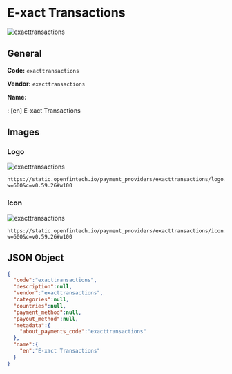 
# E-xact Transactions 
![exacttransactions](https://static.openfintech.io/payment_providers/exacttransactions/logo.svg?w=600&c=v0.59.26#w100)  

## General 
 
**Code:** `exacttransactions`  
 
**Vendor:** `exacttransactions`  
 
**Name:**  
 
:	[en] E-xact Transactions  

## Images 

### Logo 
 
![exacttransactions](https://static.openfintech.io/payment_providers/exacttransactions/logo.svg?w=600&c=v0.59.26#w100)  

```
https://static.openfintech.io/payment_providers/exacttransactions/logo.svg?w=600&c=v0.59.26#w100
```  

### Icon 
 
![exacttransactions](https://static.openfintech.io/payment_providers/exacttransactions/icon.svg?w=600&c=v0.59.26#w100)  

```
https://static.openfintech.io/payment_providers/exacttransactions/icon.svg?w=600&c=v0.59.26#w100
```  

## JSON Object 

```json
{
  "code":"exacttransactions",
  "description":null,
  "vendor":"exacttransactions",
  "categories":null,
  "countries":null,
  "payment_method":null,
  "payout_method":null,
  "metadata":{
    "about_payments_code":"exacttransactions"
  },
  "name":{
    "en":"E-xact Transactions"
  }
}
```  
